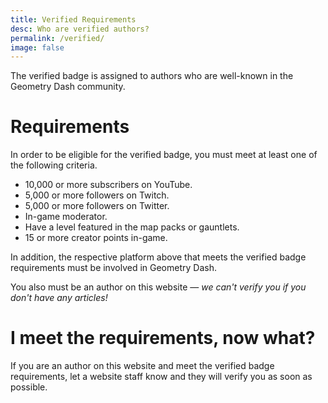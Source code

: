 ```yaml
---
title: Verified Requirements
desc: Who are verified authors?
permalink: /verified/
image: false
---
```


The verified badge is assigned to authors who are well-known in the Geometry Dash community.

# Requirements

In order to be eligible for the verified badge, you must meet at least one of the following criteria.

- 10,000 or more subscribers on YouTube.
- 5,000 or more followers on Twitch.
- 5,000 or more followers on Twitter.
- In-game moderator.
- Have a level featured in the map packs or gauntlets.
- 15 or more creator points in-game.

In addition, the respective platform above that meets the verified badge requirements must be involved in Geometry Dash.

You also must be an author on this website — *we can't verify you if you don't have any articles!*

# I meet the requirements, now what?

If you are an author on this website and meet the verified badge requirements, let a website staff know and they will verify you as soon as possible.